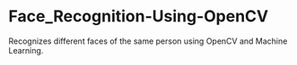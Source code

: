 # Face_Recognition-Using-OpenCV
Recognizes different faces of the same person using OpenCV and Machine Learning.
